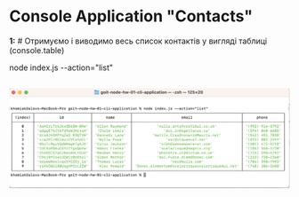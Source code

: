 # Console Application "Contacts"

<div align="left">
<p><b>1:</b> # Отримуємо і виводимо весь список контактів у вигляді таблиці (console.table)</p>
<p>node index.js --action="list"</p>
</div>

## ![preview](./assets/1-list.png)
